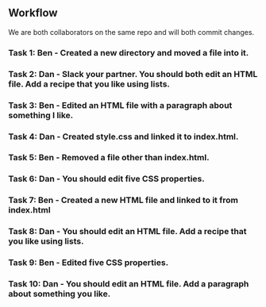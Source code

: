## Workflow

We are both collaborators on the same repo and will both commit changes.

### Task 1: Ben - Created a new directory and moved a file into it. 

### Task 2: Dan - Slack your partner. You should both edit an HTML file. Add a recipe that you like using lists. 

### Task 3: Ben - Edited an HTML file with a paragraph about something I like. 

### Task 4: Dan - Created style.css and linked it to index.html.

### Task 5: Ben - Removed a file other than index.html.

### Task 6: Dan - You should edit five CSS properties.

### Task 7: Ben - Created a new HTML file and linked to it from index.html

### Task 8: Dan - You should edit an HTML file. Add a recipe that you like using lists. 

### Task 9: Ben - Edited five CSS properties.

### Task 10: Dan - You should edit an HTML file. Add a paragraph about something you like.
